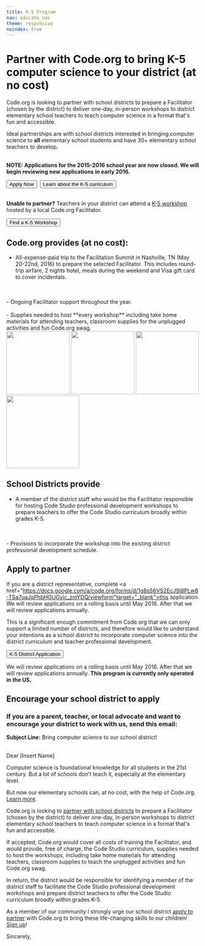 ```yaml
---
title: K-5 Program
nav: educate_nav
theme: responsive
noindex: true
---
```

# Partner with Code.org to bring K-5 computer science to your district (at no cost)

Code.org is looking to partner with school districts to prepare a Facilitator (chosen by the district) to deliver one-day, in-person workshops to district elementary school teachers to teach computer science in a format that's fun and accessible.

Ideal partnerships are with school districts interested in bringing computer science to **all** elementary school students and have 30+ elementary school teachers to develop.  
<br />


**NOTE: Applications for the 2015-2016 school year are now closed. We will begin reviewing new applications in early 2016.**

[<button>Apply Now</button>](/educate/district)&nbsp;&nbsp;[<button>Learn about the K-5 curriculum</button>](/k5)
<br />
<br />

**Unable to partner?** Teachers in your district can attend a [K-5 workshop](/professional-development-workshops) hosted by a local Code.org Facilitator. 

[<button>Find a K-5 Workshop</button>](/professional-development-workshops)


## Code.org provides (at no cost):

- All-expense-paid trip to the Facilitation Summit in Nashville, TN (May 20-22nd, 2016) to prepare the selected Facilitator. This includes round-trip airfare, 2 nights hotel, meals during the weekend and Visa gift card to cover incidentals.
<br />
<br />
- Ongoing Facilitator support throughout the year.
<br />
<br />
- Supplies needed to host **every workshop** including take home materials for attending teachers, classroom supplies for the unplugged activities and fun Code.org swag.
<br />

<img src="/images/supplies.png" width="165"/> 
<img src="/images/swagbag.png" width="165"/>
<img src="/images/coursebook.png" width="165"/>
<img src="/images/course1.png" width="190"/>

## School Districts provide
- A member of the district staff who would be the Facilitator responsible for hosting Code Studio professional development workshops to prepare teachers to offer the Code Studio curriculum broadly within grades K-5. 
<br />
<br />
- Provisions to incorporate the workshop into the existing district professional development schedule.

## Apply to partner

If you are a district representative, complete <a href="https://docs.google.com/a/code.org/forms/d/1g8sS6VS2EcJ9I8PLw8-TSa7uaJqPhbHGUGyic_zmYDQ/viewform"target="_blank">this application</a>. We will review applications on a rolling basis until May 2016. After that we will review applications annually.

This is a significant enough commitment from Code.org that we can only support a limited number of districts, and therefore would like to understand your intentions as a school district to incorporate computer science into the district curriculum and teacher professional development. 

[<button>K-5 District Application</button>](/educate/district)

We will review applications on a rolling basis until May 2016. After that we will review applications annually. **This program is currently only operated in the US.**

## Encourage your school district to apply

### If you are a parent, teacher, or local advocate and want to encourage your district to work with us, send this email:
**Subject Line:** Bring computer science to our school district!

<br />
Dear [Insert Name]

Computer science is foundational knowledge for all students in the 21st century. But a lot of schools don’t teach it, especially at the elementary level.

But now our elementary schools can, at no cost, with the help of Code.org. [Learn more](/educate/k5-district-partnership).

Code.org is looking to [partner with school districts](/educate/k5-district-partnership) to prepare a Facilitator (chosen by the district) to deliver one-day, in-person workshops to district elementary school teachers to teach computer science in a format that's fun and accessible. 

If accepted, Code.org would cover all costs of training the Facilitator, and would provide, free of charge, the Code Studio curriculum, supplies needed to host the workshops, including take home materials for attending teachers, classroom supplies to teach the unplugged activities and fun Code.org swag.

In return, the district would be responsible for identifying a member of the district staff to facilitate the Code Studio professional development workshops and prepare district teachers to offer the Code Studio curriculum broadly within grades K-5.

As a member of our community I strongly urge our school district [apply to partner](/educate/k5-district-partnership) with Code.org to bring these life-changing skills to our children! [Sign up](/educate/k5-district-partnership)!

Sincerely,